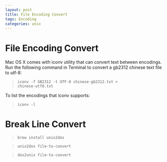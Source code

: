 ```yaml
---
layout: post
title: File Encoding Convert
tags: Encoding
categories: unix
---
```


# File Encoding Convert
Mac OS X comes with iconv utility that can convert text between encodings. 
Run the following command in Terminal to convert a gb2312 chinese text file to utf-8:

><code>iconv -f GB2312 -t UTF-8 chinese-gb2312.txt > chinese-utf8.txt</code>

To list the encodings that iconv supports:

><code>iconv -l</code>

# Break Line Convert

><code>brew install unix2dos</code>

><code>unix2dos file-to-convert</code>

><code>dos2unix file-to-convert</code>
